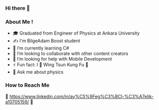 ### Hi there 👋


### About Me !

- 🎓 Graduated from  Engineer of Physics at Ankara University
- ✍️ I'm BilgeAdam Boost student
- 🌱 I’m currently learning C#
- 👯 I’m looking to collaborate with other content creators
- 🤔 I’m looking for help with Mobile Development
- ⚡ Fun fact: I 🖤 Wing Tsun Kung Fu 💪
- 💬 Ask me about physics

### How to Reach Me
📌 https://www.linkedin.com/in/ay%C5%9Feg%C3%BCl-%C3%A7elik-a10705159/
📌

